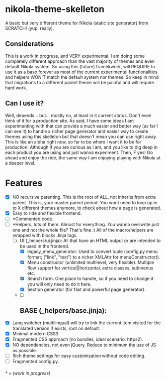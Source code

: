 # nikola-theme-skelleton
A basic but very different theme for Nikola (static site generator) from SCRATCH! (yup, really).

## Considerations
This is a work in progress, and VERY experimental.
I am doing some completely different approach than the vast majority of themes and even default Nikola system.
So using this (future) framekwork, will REQUIRE to use it as a base forever as most of the current experimental
functionalities and helpers WON'T match the default system nor themes. So keep in mind that migrations to a different
parent theme will be painful and will require hard work.

## Can I use it?
Well, depends... but... mostly no, at least in it current status. Don't even think of it for a production site.
As said, I have some ideas I am experimenting with that can provide a much easier and better way (as far I can see it) to handle
a richer page generator and easier way to create themes using this skelleton but that doesn't mean you can use right away.
This is like an alpha right now, so far to be where I want it to be for production.
Although if you are curious as I am, and you like to dig deep in each product you are using and just wanna experiment. Then, F yes!
Go ahead and enjoy the ride, the same way I am enjoying playing with Nikola at a deeper level.



# Features
- [X] NO recursive parenting. This is the root of ALL, not inherits from extra parent. This is, your master parent period. You wont need to loop up in to X different themes anymore, to check about how a page is generated.
- [X] Easy to ride and flexible frontend.
- [ ] *Commented code.
- [ ] *Helpers, lots of them. Almost for everything. You wanna overwrite just one and not the whole file? That's fine :) All of the macro/helpers are wrapped with blocks Jinja tags.
    - [ ] UI (_helpers/ui.jinja): All that have an HTML output or are intended to be used in the frontend.
        - [X] legacy_menu_generator: Used to convert tuple (config.py menu format; ("link", "text") to a richer XMLAttr for menuConstructor().
        - [X] Menu constructor (unlimited multilevel, very flexible). Multiple flow support for vertical||horizontal, extra classes, submenus etc.
        - [X] Search form. One place to handle, so if you need to change it you will only need to do it here.
        - [X] Section generator (for fast and powerful page generator).
    - [ ] BASE (_helpers/base.jinja):
        - 
- [X] Lang switcher (multilingual) will try to link the current item visited for the translated version if exists, root on default.
- [X] Minimal modern CSS3.
- [X] Fragmented CSS approach (no bundles, ideal scenario: https2).
- [X] NO dependencies, not even jQuery. Reduce to minimum the use of JS as possible.
- [ ] Rich theme settings for easy customization without code editing.
- [ ] Fragmented config.py.

###### * = (work in progress)



